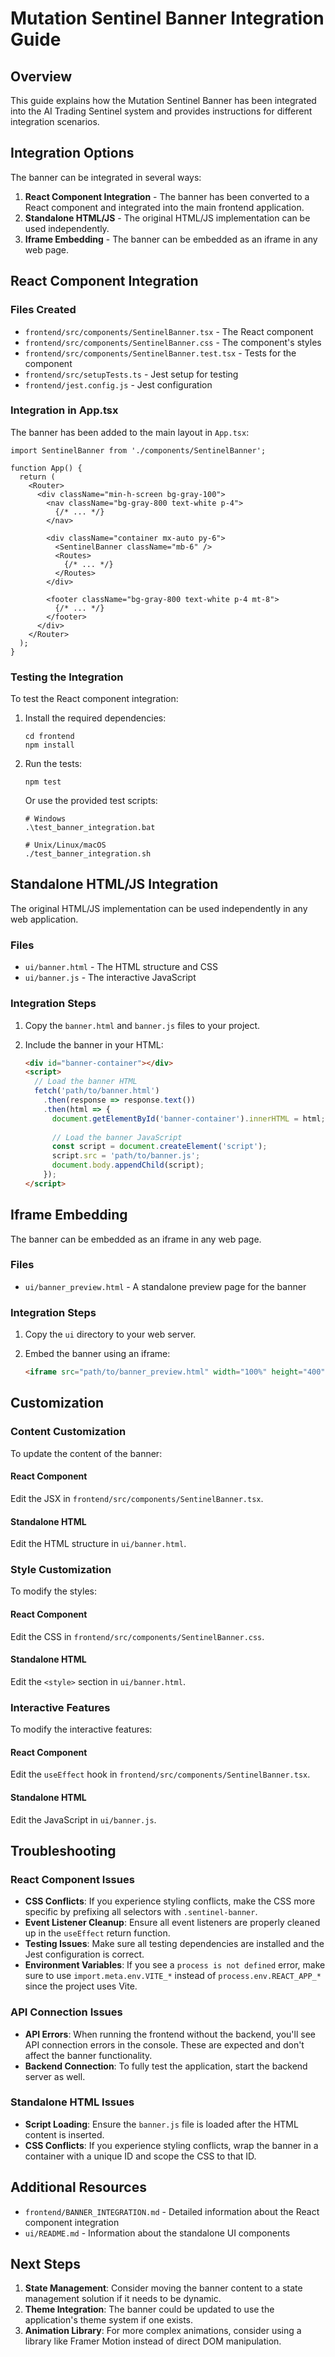 # Mutation Sentinel Banner Integration Guide

## Overview

This guide explains how the Mutation Sentinel Banner has been integrated into the AI Trading Sentinel system and provides instructions for different integration scenarios.

## Integration Options

The banner can be integrated in several ways:

1. **React Component Integration** - The banner has been converted to a React component and integrated into the main frontend application.
2. **Standalone HTML/JS** - The original HTML/JS implementation can be used independently.
3. **Iframe Embedding** - The banner can be embedded as an iframe in any web page.

## React Component Integration

### Files Created

- `frontend/src/components/SentinelBanner.tsx` - The React component
- `frontend/src/components/SentinelBanner.css` - The component's styles
- `frontend/src/components/SentinelBanner.test.tsx` - Tests for the component
- `frontend/src/setupTests.ts` - Jest setup for testing
- `frontend/jest.config.js` - Jest configuration

### Integration in App.tsx

The banner has been added to the main layout in `App.tsx`:

```tsx
import SentinelBanner from './components/SentinelBanner';

function App() {
  return (
    <Router>
      <div className="min-h-screen bg-gray-100">
        <nav className="bg-gray-800 text-white p-4">
          {/* ... */}
        </nav>

        <div className="container mx-auto py-6">
          <SentinelBanner className="mb-6" />
          <Routes>
            {/* ... */}
          </Routes>
        </div>

        <footer className="bg-gray-800 text-white p-4 mt-8">
          {/* ... */}
        </footer>
      </div>
    </Router>
  );
}
```

### Testing the Integration

To test the React component integration:

1. Install the required dependencies:
   ```
   cd frontend
   npm install
   ```

2. Run the tests:
   ```
   npm test
   ```

   Or use the provided test scripts:
   ```
   # Windows
   .\test_banner_integration.bat

   # Unix/Linux/macOS
   ./test_banner_integration.sh
   ```

## Standalone HTML/JS Integration

The original HTML/JS implementation can be used independently in any web application.

### Files

- `ui/banner.html` - The HTML structure and CSS
- `ui/banner.js` - The interactive JavaScript

### Integration Steps

1. Copy the `banner.html` and `banner.js` files to your project.

2. Include the banner in your HTML:
   ```html
   <div id="banner-container"></div>
   <script>
     // Load the banner HTML
     fetch('path/to/banner.html')
       .then(response => response.text())
       .then(html => {
         document.getElementById('banner-container').innerHTML = html;
         
         // Load the banner JavaScript
         const script = document.createElement('script');
         script.src = 'path/to/banner.js';
         document.body.appendChild(script);
       });
   </script>
   ```

## Iframe Embedding

The banner can be embedded as an iframe in any web page.

### Files

- `ui/banner_preview.html` - A standalone preview page for the banner

### Integration Steps

1. Copy the `ui` directory to your web server.

2. Embed the banner using an iframe:
   ```html
   <iframe src="path/to/banner_preview.html" width="100%" height="400" frameborder="0"></iframe>
   ```

## Customization

### Content Customization

To update the content of the banner:

#### React Component

Edit the JSX in `frontend/src/components/SentinelBanner.tsx`.

#### Standalone HTML

Edit the HTML structure in `ui/banner.html`.

### Style Customization

To modify the styles:

#### React Component

Edit the CSS in `frontend/src/components/SentinelBanner.css`.

#### Standalone HTML

Edit the `<style>` section in `ui/banner.html`.

### Interactive Features

To modify the interactive features:

#### React Component

Edit the `useEffect` hook in `frontend/src/components/SentinelBanner.tsx`.

#### Standalone HTML

Edit the JavaScript in `ui/banner.js`.

## Troubleshooting

### React Component Issues

- **CSS Conflicts**: If you experience styling conflicts, make the CSS more specific by prefixing all selectors with `.sentinel-banner`.
- **Event Listener Cleanup**: Ensure all event listeners are properly cleaned up in the `useEffect` return function.
- **Testing Issues**: Make sure all testing dependencies are installed and the Jest configuration is correct.
- **Environment Variables**: If you see a `process is not defined` error, make sure to use `import.meta.env.VITE_*` instead of `process.env.REACT_APP_*` since the project uses Vite.

### API Connection Issues

- **API Errors**: When running the frontend without the backend, you'll see API connection errors in the console. These are expected and don't affect the banner functionality.
- **Backend Connection**: To fully test the application, start the backend server as well.

### Standalone HTML Issues

- **Script Loading**: Ensure the `banner.js` file is loaded after the HTML content is inserted.
- **CSS Conflicts**: If you experience styling conflicts, wrap the banner in a container with a unique ID and scope the CSS to that ID.

## Additional Resources

- `frontend/BANNER_INTEGRATION.md` - Detailed information about the React component integration
- `ui/README.md` - Information about the standalone UI components

## Next Steps

1. **State Management**: Consider moving the banner content to a state management solution if it needs to be dynamic.
2. **Theme Integration**: The banner could be updated to use the application's theme system if one exists.
3. **Animation Library**: For more complex animations, consider using a library like Framer Motion instead of direct DOM manipulation.